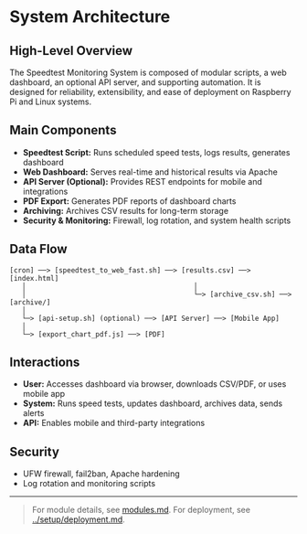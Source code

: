 # System Architecture

## High-Level Overview
The Speedtest Monitoring System is composed of modular scripts, a web dashboard, an optional API server, and supporting automation. It is designed for reliability, extensibility, and ease of deployment on Raspberry Pi and Linux systems.

## Main Components
- **Speedtest Script:** Runs scheduled speed tests, logs results, generates dashboard
- **Web Dashboard:** Serves real-time and historical results via Apache
- **API Server (Optional):** Provides REST endpoints for mobile and integrations
- **PDF Export:** Generates PDF reports of dashboard charts
- **Archiving:** Archives CSV results for long-term storage
- **Security & Monitoring:** Firewall, log rotation, and system health scripts

## Data Flow
```
[cron] ──> [speedtest_to_web_fast.sh] ──> [results.csv] ──> [index.html]
   │                                         │
   │                                         └─> [archive_csv.sh] ──> [archive/]
   │
   └─> [api-setup.sh] (optional) ──> [API Server] ──> [Mobile App]
   │
   └─> [export_chart_pdf.js] ──> [PDF]
```

## Interactions
- **User:** Accesses dashboard via browser, downloads CSV/PDF, or uses mobile app
- **System:** Runs speed tests, updates dashboard, archives data, sends alerts
- **API:** Enables mobile and third-party integrations

## Security
- UFW firewall, fail2ban, Apache hardening
- Log rotation and monitoring scripts

---

> For module details, see [modules.md](modules.md). For deployment, see [../setup/deployment.md](../setup/deployment.md). 